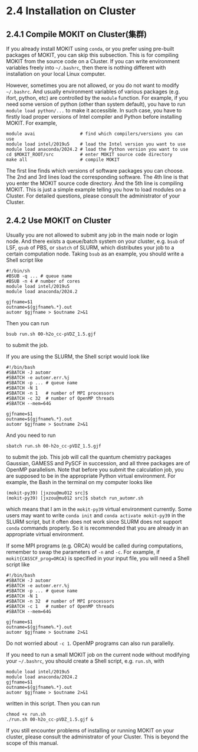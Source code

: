 # 2.4 Installation on Cluster

## 2.4.1 Compile MOKIT on Cluster(集群)
If you already install MOKIT using `conda`, or you prefer using pre-built packages of MOKIT, you can skip this subsection. This is for compiling MOKIT from the source code on a Cluster. If you can write environment variables freely into `~/.bashrc`, then there is nothing different with installation on your local Linux computer.

However, sometimes you are not allowed, or you do not want to modify `~/.bashrc`. And usually environment variables of various packages (e.g. ifort, python, etc) are controlled by the `module` function. For example, if you need some version of python (other than system default), you have to run `module load python/...` to make it accessible. In such case, you have to firstly load proper versions of Intel compiler and Python before installing MOKIT. For example,

```
module avai                 # find which compilers/versions you can use
module load intel/2019u5    # load the Intel version you want to use
module load anaconda/2024.2 # load the Python version you want to use
cd $MOKIT_ROOT/src          # enter MOKIT source code directory
make all                    # compile MOKIT
```

The first line finds which versions of software packages you can choose. The 2nd and 3rd lines load the corresponding software. The 4th line is that you enter the MOKIT source code directory. And the 5th line is compiling MOKIT. This is just a simple example telling you how to load modules on a Cluster. For detailed questions, please consult the administrator of your Cluster.

## 2.4.2 Use MOKIT on Cluster
Usually you are not allowed to submit any job in the main node or login node. And there exists a queue/batch system on your cluster, e.g. `bsub` of LSF, `qsub` of PBS, or `sbatch` of SLURM, which distributes your job to a certain computation node. Taking `bsub` as an example, you should write a Shell script like
```
#!/bin/sh
#BSUB -q ... # queue name
#BSUB -n 4 # number of cores
module load intel/2019u5
module load anaconda/2024.2

gjfname=$1
outname=${gjfname%.*}.out
automr $gjfname > $outname 2>&1
```
Then you can run
```
bsub run.sh 00-h2o_cc-pVDZ_1.5.gjf
```
to submit the job.

If you are using the SLURM, the Shell script would look like
```
#!/bin/bash
#SBATCH -J automr
#SBATCH -e automr.err.%j
#SBATCH -p ... # queue name
#SBATCH -N 1
#SBATCH -n 1   # number of MPI processors
#SBATCH -c 32  # number of OpenMP threads
#SBATCH --mem=64G

gjfname=$1
outname=${gjfname%.*}.out
automr $gjfname > $outname 2>&1
```
And you need to run
```
sbatch run.sh 00-h2o_cc-pVDZ_1.5.gjf
```
to submit the job. This job will call the quantum chemistry packages Gaussian, GAMESS and PySCF in succession, and all three packages are of OpenMP parallelism. Note that before you submit the calculation job, you are supposed to be in the appropriate Python virtual environment. For example, the Bash in the terminal on my computer looks like
```
(mokit-py39) [jxzou@mu012 src]$
(mokit-py39) [jxzou@mu012 src]$ sbatch run_automr.sh
```
which means that I am in the `mokit-py39` virtual environment currently. Some users may want to write `conda init` and `conda activate mokit-py39` in the SLURM script, but it often does not work since SLURM does not support `conda` commands properly. So it is recommended that you are already in an appropriate virtual environment.

If some MPI programs (e.g. ORCA) would be called during computations, remember to swap the parameters of `-n` and `-c`. For example, if `mokit{CASSCF_prog=ORCA}` is specified in your input file, you will need a Shell script like
```
#!/bin/bash
#SBATCH -J automr
#SBATCH -e automr.err.%j
#SBATCH -p ... # queue name
#SBATCH -N 1
#SBATCH -n 32  # number of MPI processors
#SBATCH -c 1   # number of OpenMP threads
#SBATCH --mem=64G

gjfname=$1
outname=${gjfname%.*}.out
automr $gjfname > $outname 2>&1
```
Do not worried about `-c 1`. OpenMP programs can also run parallelly.

If you need to run a small MOKIT job on the current node without modifying your `~/.bashrc`, you should create a Shell script, e.g. `run.sh`, with
```
module load intel/2019u5
module load anaconda/2024.2
gjfname=$1
outname=${gjfname%.*}.out
automr $gjfname > $outname 2>&1
```
written in this script. Then you can run
```
chmod +x run.sh
./run.sh 00-h2o_cc-pVDZ_1.5.gjf &
```

If you still encounter problems of installing or running MOKIT on your cluster, please consult the administrator of your Cluster. This is beyond the scope of this manual.

